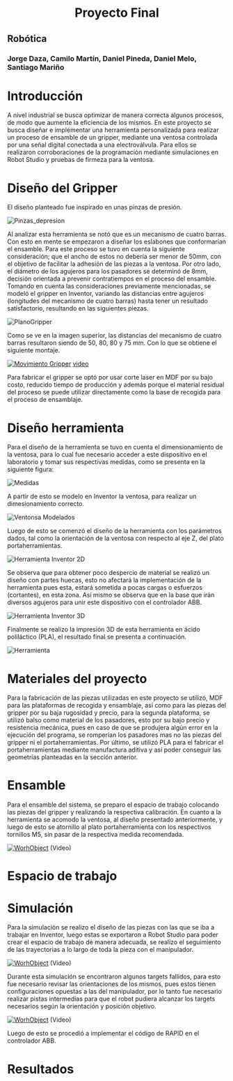 <h1 align="center"; style="text-align:center;">Proyecto Final</h1>

## Robótica
### Jorge Daza, Camilo Martín, Daniel Pineda, Daniel Melo, Santiago Mariño

# Introducción

A nivel industrial se busca optimizar de manera correcta algunos procesos, de modo que aumente la eficiencia de los mismos. En este proyecto se busca diseñar e implementar una herramienta personalizada para realizar un proceso de ensamble de un gripper, mediante una ventosa controlada por una señal digital conectada a una electroválvula. Para ellos se realizaron corroboraciones de la programación mediante simulaciones en Robot Studio y pruebas de firmeza para la ventosa.

# Diseño del Gripper

El diseño planteado fue inspirado en unas pinzas de presión.

![Pinzas_depresion](/Img/PinzasPresion.jpg)

Al analizar esta herramienta se notó que es un mecanismo de cuatro barras. Con esto en mente se empezaron a diseñar los eslabones que conformarían el ensamble. Para este proceso se tuvo en cuenta la siguiente consideración; que el ancho de estos no debería ser menor de 50mm, con el objetivo de facilitar la adhesión de las piezas a la ventosa. Por otro lado, el diámetro de los agujeros para los pasadores se determinó de 8mm, decisión orientada a prevenir contratiempos en el proceso del ensamble. Tomando en cuenta las consideraciones previamente mencionadas, se modeló el gripper en Inventor, variando las distancias entre agujeros (longitudes del mecanismo de cuatro barras) hasta tener un resultado satisfactorio, resultando en las siguientes piezas. 

![PlanoGripper](/Img/planoGripperPiezas.jpg)

Como se ve en la imagen superior, las distancias del mecanismo de cuatro barras resultaron siendo de 50, 80, 80 y 75 mm. Con lo que se obtiene el siguiente montaje.

[![Movimiento Gripper](http://img.youtube.com/vi/gOWi3OqY_q4/0.jpg)](https://www.youtube.com/watch?v=gOWi3OqY_q4&ab_channel=DanielPineda)
 [video](https://www.youtube.com/watch?v=gOWi3OqY_q4&ab_channel=DanielPineda)
 
Para fabricar el gripper se optó por usar corte laser en MDF por su bajo costo, reducido tiempo de producción y además porque el material residual del proceso se puede utilizar directamente como la base de recogida para el proceso de ensamblaje. 

# Diseño herramienta

Para el diseño de la herramienta se tuvo en cuenta el dimensionamiento de la ventosa, para lo cual fue necesario acceder a este dispositivo en el laboratorio y tomar sus respectivas medidas, como se presenta en la siguiente figura:

![Medidas](/Img/MedidasRef.jpeg)

A partir de esto se modelo en Inventor la ventosa, para realizar un dimesionamiento correcto.

![Ventonsa Modelados](/Img/Ventosa3D.jpeg)

Luego de esto se comenzó el diseño de la herramienta con los parámetros dados, tal como la orientación de la ventosa con respecto al eje Z, del plato portaherramientas.

![Herramienta Inventor 2D](/Img/HerramientaInventor2D.jpeg)

Se observa que para obtener poco despercio de material se realizó un diseño con partes huecas, esto no afectará la implementación de la herramienta pues esta, estará sometida a pocas cargas o esfuerzos (cortantes), en esta zona. Así mismo se observa que en la base que irán diversos agujeros para unir este dispositivo con el controlador ABB.

![Herramienta Inventor 3D](/Img/HerramientaInventor3D.jpeg)

Finalmente se realizo la impresión 3D de esta herramienta en ácido poliláctico (PLA), el resultado final se presenta a continuación.

![Herramienta](/Img/Herramienta.jpeg)

# Materiales del proyecto
Para la fabricación de las piezas utilizadas en este proyecto se utilizó, MDF para las plataformas de recogida y ensamblaje, así como para las piezas del gripper por su baja rugosidad y precio, para la segunda plataforma, se utilizó balso como material de los pasadores, esto por su bajo precio y resistencia mecánica, pues en caso de que se produjera algún error en la ejecución del programa, se romperían los pasadores mas no las piezas del gripper ni el portaherramientas. Por último, se utilizó PLA para el fabricar el portaherramientas mediante manufactura aditiva y así poder conseguir las geometrías planteadas en la sección anterior.

# Ensamble

Para el ensamble del sistema, se preparo el espacio de trabajo colocando las piezas del gripper y realizando la respectiva calibración. En cuanto a la herramienta se acomodo la ventosa, al diseño presentado anteriormente, y luego de esto se atornillo al plato portaherramienta con los respectivos tornillos M5, sin pasar de la respectiva medida recomendada.

[![WorhObject](https://img.youtube.com/vi/LBgoFYejHUw/0.jpg)](https://youtube.com/shorts/LBgoFYejHUw?feature=share)
(Video)

# Espacio de trabajo 
# Simulación

Para la simulación se realizo el diseño de las piezas con las que se iba a trabajar en Inventor, luego estas se exportaron a Robot Studio para poder crear el espacio de trabajo de manera adecuada, se realizo el seguimiento de las trayectorias a lo largo de toda la pieza con el manipulador.

[![WorhObject](https://img.youtube.com/vi/9qHaZTjxoxA/0.jpg)](https://youtu.be/9qHaZTjxoxA)
(Video)

Durante esta simulación se encontraron algunos targets fallidos, para esto fue necesario revisar las orientaciones de los mismos, pues estos tienen configuraciones opuestas a las del manipulador, por lo tanto fue necesario realizar pistas intermedias para que el robot pudiera alcanzar los targets necesarios según la orientación y posición objetivo.

[![WorhObject](https://img.youtube.com/vi/8Jlcn76TU88/0.jpg)](https://youtu.be/8Jlcn76TU88)
(Video)

Luego de esto se procedió a implementar el código de RAPID en el controlador ABB.


# Resultados
